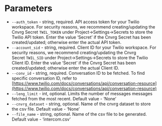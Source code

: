 # Parameters

- `--auth_token` - string, required. API access token for your Twilio workspace. For security reasons, we recommend creating/updating the Cnvrg Secret `TWIL_TOKEN`
under Project->Settings->Secrets to store the Twilio API token. Enter the value ‘Secret’ if the Cnvrg Secret has been created/updated; otherwise enter the actual API token.
- `--account_sid` - string, required. Client ID for your Twilio workspace. For security reasons, we recommend creating/updating the Cnvrg Secret `TWIL_SID`
under Project->Settings->Secrets to store the Twilio Client ID. Enter the value ‘Secret’ if the Cnvrg Secret has been created/updated; otherwise enter the actual Client ID.
- `--conv_id` - string, required. Conversation ID to be fetched. To find specific conversation ID, refer to [https://www.twilio.com/docs/conversations/api/conversation-resource](https://www.twilio.com/docs/conversations/api/conversation-resource)
- `--leng_limit` - int, optional. Limits the number of messages messages fetched from the most recent. Default value - ‘None’
- `--cnvrg_dataset` - string, optional. Name of the cnvrg dataset to store the csv file. Default value - ‘None’
- `--file_name` - string, optional. Name of the csv file to be generated. Default value - ‘intercom.csv’

